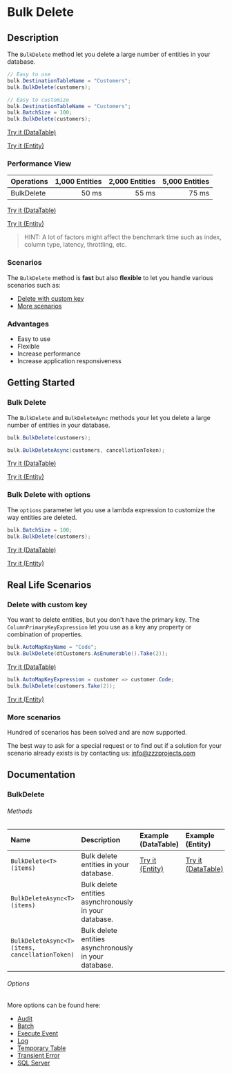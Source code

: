 # Bulk Delete

## Description

The `BulkDelete` method let you delete a large number of entities in your database.

```csharp
// Easy to use
bulk.DestinationTableName = "Customers";
bulk.BulkDelete(customers);

// Easy to customize
bulk.DestinationTableName = "Customers";
bulk.BatchSize = 100;
bulk.BulkDelete(customers);
```
[Try it (DataTable)](https://dotnetfiddle.net/XgKaqz)

[Try it (Entity)](https://dotnetfiddle.net/O3jY32)


### Performance View

| Operations      | 1,000 Entities | 2,000 Entities | 5,000 Entities |
| :-------------- | -------------: | -------------: | -------------: |
| BulkDelete      | 50 ms          | 55 ms          | 75 ms         |


[Try it (DataTable)](https://dotnetfiddle.net/TknFpT)

[Try it (Entity)](https://dotnetfiddle.net/CzSZx8)

> HINT: A lot of factors might affect the benchmark time such as index, column type, latency, throttling, etc.

### Scenarios
The `BulkDelete` method is **fast** but also **flexible** to let you handle various scenarios such as:

- [Delete with custom key](#delete-with-custom-key)
- [More scenarios](#more-scenarios)

### Advantages
- Easy to use
- Flexible
- Increase performance
- Increase application responsiveness

## Getting Started

### Bulk Delete
The `BulkDelete` and `BulkDeleteAync` methods your let you delete a large number of entities in your database.

```csharp
bulk.BulkDelete(customers);

bulk.BulkDeleteAsync(customers, cancellationToken);
```
[Try it (DataTable)](https://dotnetfiddle.net/Ss93gv)

[Try it (Entity)](https://dotnetfiddle.net/p8dt0G) 

### Bulk Delete with options
The `options` parameter let you use a lambda expression to customize the way entities are deleted.

```csharp
bulk.BatchSize = 100;
bulk.BulkDelete(customers);
```
[Try it (DataTable)](https://dotnetfiddle.net/NQlmua)

[Try it (Entity)](https://dotnetfiddle.net/KLFfCw) 

## Real Life Scenarios

### Delete with custom key
You want to delete entities, but you don't have the primary key. The `ColumnPrimaryKeyExpression` let you use as a key any property or combination of properties.

```csharp
bulk.AutoMapKeyName = "Code";
bulk.BulkDelete(dtCustomers.AsEnumerable().Take(2));
```
[Try it (DataTable)](https://dotnetfiddle.net/XKUBto)

```csharp
bulk.AutoMapKeyExpression = customer => customer.Code;
bulk.BulkDelete(customers.Take(2));
```
[Try it (Entity)](https://dotnetfiddle.net/yc5tqc) 

### More scenarios
Hundred of scenarios has been solved and are now supported.

The best way to ask for a special request or to find out if a solution for your scenario already exists is by contacting us:
info@zzzprojects.com

## Documentation

### BulkDelete

###### Methods

| Name | Description | Example (DataTable) | Example (Entity) |
| :--- | :----------  | :------ | :------ |
| `BulkDelete<T>(items)` | Bulk delete entities in your database. | [Try it (Entity)](https://dotnetfiddle.net/a6Txdy) | [Try it (DataTable)](https://dotnetfiddle.net/srOJJ8) 
| `BulkDeleteAsync<T>(items)` | Bulk delete entities asynchronously in your database. | | |
| `BulkDeleteAsync<T>(items, cancellationToken)` | Bulk delete entities asynchronously in your database. | | |

###### Options
More options can be found here:

- [Audit](https://bulk-operations.net/audit)
- [Batch](https://bulk-operations.net/batch)
- [Execute Event](https://bulk-operations.net/execute-event)
- [Log](https://bulk-operations.net/log)
- [Temporary Table](https://bulk-operations.net/temporary-table)
- [Transient Error](https://bulk-operations.net/transient-error)
- [SQL Server](https://bulk-operations.net/sql-server)
